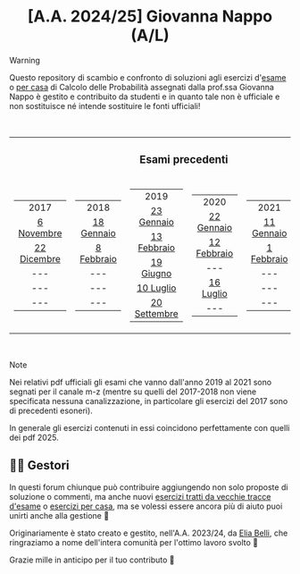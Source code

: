 <div align="center">

# [A.A. 2024/25] Giovanna Nappo (A/L)

</div>

> [!WARNING]
> Questo repository di scambio e confronto di soluzioni agli esercizi d'[esame](../../../discussions/categories/esami-a-l) o [per casa](../../../discussions/categories/esercizi-a-l) di Calcolo delle Probabilità assegnati dalla prof.ssa Giovanna Nappo è gestito e contribuito da studenti e in quanto tale non è ufficiale e non sostituisce né intende sostituire le fonti ufficiali!

<br>
<table align="center">
  <tr>
    <td colspan="6" align="center">
      <h3> Esami precedenti</h3>
    </td>
  </tr>
  <tr>
    <td>
      <table>
        <tr>
          <td align="center">2017</td>
        </tr>
        <tr>
          <td align="center">
            <a href="https://github.com/sapienzastudentsnetwork/calcolo-delle-probabilita/discussions?discussions_q=is%3Aopen+label%3A%226+novembre+2017+%5BA-L%5D%22"> 6 Novembre </a>
          </td>
        </tr>
        <tr>
          <td align="center">
            <a href="https://github.com/sapienzastudentsnetwork/calcolo-delle-probabilita/discussions?discussions_q=is%3Aopen+label%3A%2222+dicembre+2017+%5BA-L%5D%22"> 22 Dicembre </a>
          </td>
        </tr>
        <tr>
          <td align="center"> --- </td>
        </tr>
        <tr>
          <td align="center"> --- </td>
        </tr>
        <tr>
          <td align="center"> --- </td>
      </table>
    </td>
    <td>
      <table>
        <tr>
          <td align="center">2018</td>
        </tr>
        <tr>
          <td align="center">
            <a href="https://github.com/sapienzastudentsnetwork/calcolo-delle-probabilita/discussions?discussions_q=is%3Aopen+label%3A%2218+gennaio+2018+%5BA-L%5D%22"> 18 Gennaio </a>
          </td>
        </tr>
        <tr>
          <td align="center">
            <a href="https://github.com/sapienzastudentsnetwork/calcolo-delle-probabilita/discussions?discussions_q=is%3Aopen+label%3A%228+febbraio+2018+%5BA-L%5D%22"> 8 Febbraio </a>
          </td>
        </tr>
        <tr>
          <td align="center"> --- </td>
        </tr>
        <tr>
          <td align="center"> --- </td>
        </tr>
        <tr>
          <td align="center"> --- </td>
      </table>
    </td>
    <td>
      <table>
        <tr>
          <td align="center">2019</td>
        </tr>
        <tr>
          <td align="center">
            <a href="https://github.com/sapienzastudentsnetwork/calcolo-delle-probabilita/discussions?discussions_q=is%3Aopen+2019+label%3A%2223+gennaio+2019+%5BA-L%5D%22"> 23 Gennaio </a>
          </td>
        </tr>
        <tr>
          <td align="center">
            <a href="https://github.com/sapienzastudentsnetwork/calcolo-delle-probabilita/discussions?discussions_q=is%3Aopen+2019+label%3A%2213+febbraio+2019+%5BA-L%5D%22"> 13 Febbraio </a>
          </td>
        </tr>
        <tr>
          <td align="center">
            <a href="https://github.com/sapienzastudentsnetwork/calcolo-delle-probabilita/discussions?discussions_q=is%3Aopen+2019+label%3A%2219+giugno+2019+%5BA-L%5D%22"> 19 Giugno </a>
          </td>
        </tr>
        <tr>
          <td align="center">
            <a href="https://github.com/sapienzastudentsnetwork/calcolo-delle-probabilita/discussions?discussions_q=is%3Aopen+2019+label%3A%2210+luglio+2019+%5BA-L%5D%22"> 10 Luglio </a>
          </td>
        </tr>
        <tr>
          <td align="center">
            <a href="https://github.com/sapienzastudentsnetwork/calcolo-delle-probabilita/discussions?discussions_q=is%3Aopen+2019+label%3A%2220+settembre+2019+%5BA-L%5D%22"> 20 Settembre </a>
          </td>
      </table>
    </td>
    <td>
      <table>
        <tr>
          <td align="center">2020</td>
        </tr>
        <tr>
          <td align="center">
            <a href="https://github.com/sapienzastudentsnetwork/calcolo-delle-probabilita/discussions?discussions_q=is%3Aopen+2020+label%3A%2222+gennaio+2020+%5BA-L%5D%22"> 22 Gennaio </a>
          </td>
        </tr>
        <tr>
          <td align="center">
            <a href="https://github.com/sapienzastudentsnetwork/calcolo-delle-probabilita/discussions?discussions_q=is%3Aopen+2020+label%3A%2212+febbraio+2020+%5BA-L%5D%22"> 12 Febbraio </a>
          </td>
        </tr>
        <tr>
          <td align="center"> --- </td>
        </tr>
        <tr>
          <td align="center">
            <a href="https://github.com/sapienzastudentsnetwork/calcolo-delle-probabilita/discussions?discussions_q=is%3Aopen+2020+label%3A%2216+luglio+2020+%5BA-L%5D%22"> 16 Luglio </a>
          </td>
        </tr>
        <tr>
          <td align="center"> --- </td>
        </tr>
      </table>
    </td>
    <td>
      <table>
        <tr>
          <td align="center">2021</td>
        </tr>
        <tr>
          <td align="center">
            <a href="https://github.com/sapienzastudentsnetwork/calcolo-delle-probabilita/discussions?discussions_q=is%3Aopen+2021+label%3A%2211+gennaio+2021+%5BA-L%5D%22"> 11 Gennaio </a>
          </td>
        </tr>
        <tr>
          <td align="center">
            <a href="https://github.com/sapienzastudentsnetwork/calcolo-delle-probabilita/discussions?discussions_q=is%3Aopen+2021+label%3A%221+febbraio+2021+%5BA-L%5D%22"> 1 Febbraio </a>
          </td>
        </tr>
        <tr>
          <td align="center"> --- </td>
        </tr>
        <tr>
          <td align="center"> --- </a>
          </td>
        </tr>
        <tr>
          <td align="center"> --- </td>
        </tr>
      </table>
    </td>
    <td>
      <table>
        <tr>
          <td align="center">2025</td>
        </tr>
        <tr>
          <td align="center">
            <a href="https://github.com/sapienzastudentsnetwork/calcolo-delle-probabilita/discussions?discussions_q=is%3Aopen+2025+label%3A%2222+gennaio+2025+%5BA-L%5D%22"> 22 Gennaio </a>
          </td>
        </tr>
        <tr>
          <td align="center">
            <a href="https://github.com/sapienzastudentsnetwork/calcolo-delle-probabilita/discussions?discussions_q=is%3Aopen+febbraio+2025+label%3A%2219+febbraio+2025+%5BA-L%5D%22"> 19 Febbraio </a>
          </td>
        </tr>
        <tr>
          <td align="center"> 11 Giugno </td>
        </tr>
        <tr>
          <td align="center"> 16 Luglio </td>
        </tr>
        <tr>
          <td align="center"> 5 Settembre </td>
      </table>
    </td>
  </tr>
</table>
<br>

> [!NOTE]
> Nei relativi pdf ufficiali gli esami che vanno dall'anno 2019 al 2021 sono segnati per il canale m-z (mentre su quelli del 2017-2018 non viene specificata nessuna canalizzazione, in particolare gli esercizi del 2017 sono di precedenti esoneri).
>
> In generale gli esercizi contenuti in essi coincidono perfettamente con quelli dei pdf 2025.

## 👷‍♀️ Gestori

In questi forum chiunque può contribuire aggiungendo non solo proposte di soluzione o commenti, ma anche nuovi [esercizi tratti da vecchie tracce d'esame](../../../discussions/new?category=esami-m-z) o [esercizi per casa](../../../discussions/new?category=esercizi-m-z), ma se volessi essere ancora più di aiuto puoi unirti anche alla gestione 🙂

Originariamente è stato creato e gestito, nell'A.A. 2023/24, da [Elia Belli](https://github.com/Elia-Belli), che ringraziamo a nome dell'intera comunità per l'ottimo lavoro svolto 💪

Grazie mille in anticipo per il tuo contributo 🙌
